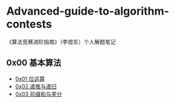 # Advanced-guide-to-algorithm-contests
《算法竞赛进阶指南》（李煜东）个人解题笔记
## 0x00 基本算法
- [0x01 位运算](./0x00/0x01.md)
- [0x02 递推与递归](./0x00/0x02.md)
- [0x03 前缀和与差分](./0x00/0x03.md)

